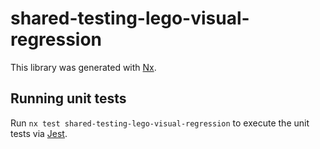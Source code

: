 # shared-testing-lego-visual-regression

This library was generated with [Nx](https://nx.dev).

## Running unit tests

Run `nx test shared-testing-lego-visual-regression` to execute the unit tests via [Jest](https://jestjs.io).
